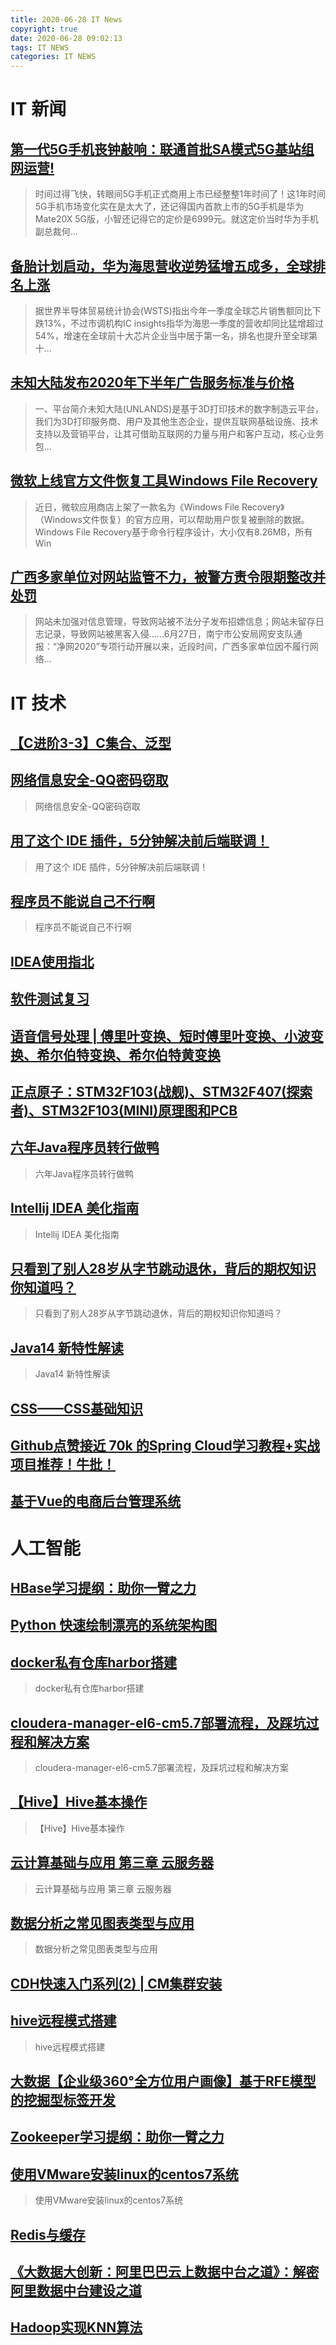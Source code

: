 ```yaml
---
title: 2020-06-28 IT News
copyright: true
date: 2020-06-28 09:02:13
tags: IT NEWS
categories: IT NEWS
---
```

# IT 新闻 
 ## [第一代5G手机丧钟敲响：联通首批SA模式5G基站组网运营!](http://mp.weixin.qq.com/s?src=11&timestamp=1593304268&ver=2427&signature=TpPRYmLEOGBvwphgK5U6E--xyAJrX3i5IBDJqmFBkq0*rjDksoPapCU0Q9PATsaJKGIYkL358w*3DpFSi*MpfLqDDlvxJ6I14N7gCmSNXgiS*r06xxY7hKJSa0iYD3L7&new=1)
 > 时间过得飞快，转眼间5G手机正式商用上市已经整整1年时间了！这1年时间5G手机市场变化实在是太大了，还记得国内首款上市的5G手机是华为Mate20X 5G版，小智还记得它的定价是6999元。就这定价当时华为手机副总裁何...
 ## [备胎计划启动，华为海思营收逆势猛增五成多，全球排名上涨](http://mp.weixin.qq.com/s?src=11&timestamp=1593304268&ver=2427&signature=z25g4ZM*6GERKzfGxlWeWkWxWgHGNytScHNgPjVbvFlqE2Tm3N1m4p-mbrVKbVzRECOpuKhv-cwdKVyPDc2v7JezCwoUDgr7jWHWh6qtWqi6E5diSoBjx0lSMrkaG*8r&new=1)
 > 据世界半导体贸易统计协会(WSTS)指出今年一季度全球芯片销售额同比下跌13%，不过市调机构IC insights指华为海思一季度的营收却同比猛增超过54%，增速在全球前十大芯片企业当中居于第一名，排名也提升至全球第十...
 ## [未知大陆发布2020年下半年广告服务标准与价格](http://mp.weixin.qq.com/s?src=11&timestamp=1593304268&ver=2427&signature=GZ7jQLZDhHnX3Hvj9ukRU6xLg4-ZkSoOgFP3Gap-25-CJNlcLylHImfFPyUq1BlmO7a8TQ-uQmMaTTsxSd95d-jSg0Hrjq44y6wHrpqoo5euGURiYuLxsT5-K5wwe8ts&new=1)
 > 一、平台简介未知大陆(UNLANDS)是基于3D打印技术的数字制造云平台，我们为3D打印服务商、用户及其他生态企业，提供互联网基础设施、技术支持以及营销平台，让其可借助互联网的力量与用户和客户互动，核心业务包...
 ## [微软上线官方文件恢复工具Windows File Recovery](http://mp.weixin.qq.com/s?src=11&timestamp=1593304268&ver=2427&signature=id5gN1PFj*1VvqyDIRmIyvJCnML0F1pXcw37hjH2iv8pOhrD76QXJQrvAcNhEz6uZklDUV1QbrmhNtqTx1cm2GLckubbDiT*cQdEOVa*kB16BpkgXlNf*FHFbPB0gw6c&new=1)
 > 近日，微软应用商店上架了一款名为《Windows File Recovery》（Windows文件恢复）的官方应用，可以帮助用户恢复被删除的数据。Windows File Recovery基于命令行程序设计，大小仅有8.26MB，所有Win
 ## [广西多家单位对网站监管不力，被警方责令限期整改并处罚](http://mp.weixin.qq.com/s?src=11&timestamp=1593304268&ver=2427&signature=i6g9PKUI9XqfT70*FAezLf1cqXuUys8lYIbzLh7QB3EuRlR*omTkFhw-YIanEafdQsjZDVhg3xAGuWgc2Scav*loBGCTS6drzZ26tf9dARM=&new=1)
 > 网站未加强对信息管理，导致网站被不法分子发布招嫖信息；网站未留存日志记录，导致网站被黑客入侵……6月27日，南宁市公安局网安支队通报：“净网2020”专项行动开展以来，近段时间，广西多家单位因不履行网络...
# IT 技术 
 ## [【C进阶3-3】C集合、泛型](https://blog.csdn.net/q764424567/article/details/106195455)
 > 
 ## [网络信息安全-QQ密码窃取](https://blog.csdn.net/weixin_46464021/article/details/106951655)
 > 网络信息安全-QQ密码窃取
 ## [用了这个 IDE 插件，5分钟解决前后端联调！](https://blog.csdn.net/j3T9Z7H/article/details/105383147)
 > 用了这个 IDE 插件，5分钟解决前后端联调！
 ## [程序员不能说自己不行啊](https://blog.csdn.net/qing_gee/article/details/106958009)
 > 程序员不能说自己不行啊
 ## [IDEA使用指北](https://blog.csdn.net/qq_43371556/article/details/106873343)
 > 
 ## [软件测试复习](https://blog.csdn.net/weixin_41321277/article/details/106971082)
 > 
 ## [语音信号处理 | 傅里叶变换、短时傅里叶变换、小波变换、希尔伯特变换、希尔伯特黄变换](https://blog.csdn.net/qq_42688495/article/details/106961315)
 > 
 ## [正点原子：STM32F103(战舰)、STM32F407(探索者)、STM32F103(MINI)原理图和PCB](https://blog.csdn.net/m0_38106923/article/details/105507416)
 > 
 ## [六年Java程序员转行做鸭](https://blog.csdn.net/caoli201314/article/details/106947017)
 > 六年Java程序员转行做鸭
 ## [Intellij IDEA 美化指南](https://blog.csdn.net/qq_35067322/article/details/105852521)
 > Intellij IDEA 美化指南
 ## [只看到了别人28岁从字节跳动退休，背后的期权知识你知道吗？](https://blog.csdn.net/siyuanwai/article/details/106941961)
 > 只看到了别人28岁从字节跳动退休，背后的期权知识你知道吗？
 ## [Java14 新特性解读](https://blog.csdn.net/weixin_39860915/article/details/105424294)
 > Java14 新特性解读
 ## [CSS——CSS基础知识](https://blog.csdn.net/weixin_45525272/article/details/106974332)
 > 
 ## [Github点赞接近 70k 的Spring Cloud学习教程+实战项目推荐！牛批！](https://blog.csdn.net/qq_34337272/article/details/106915807)
 > 
 ## [基于Vue的电商后台管理系统](https://blog.csdn.net/weixin_42288062/article/details/106958566)
 > 
# 人工智能 
 ## [HBase学习提纲：助你一臂之力](https://blog.csdn.net/Newbie___/article/details/106958585)
 > 
 ## [Python 快速绘制漂亮的系统架构图](https://blog.csdn.net/u010751000/article/details/106975125)
 > 
 ## [docker私有仓库harbor搭建](https://blog.csdn.net/yuanshangshenghuo/article/details/106840584)
 > docker私有仓库harbor搭建
 ## [cloudera-manager-el6-cm5.7部署流程，及踩坑过程和解决方案](https://blog.csdn.net/as4589sd/article/details/106972226)
 > cloudera-manager-el6-cm5.7部署流程，及踩坑过程和解决方案
 ## [【Hive】Hive基本操作](https://blog.csdn.net/weixin_38220799/article/details/106961547)
 > 【Hive】Hive基本操作
 ## [云计算基础与应用 第三章 云服务器](https://blog.csdn.net/weixin_43757333/article/details/106963233)
 > 云计算基础与应用 第三章 云服务器
 ## [数据分析之常见图表类型与应用](https://blog.csdn.net/weixin_45414490/article/details/106950847)
 > 数据分析之常见图表类型与应用
 ## [CDH快速入门系列(2) | CM集群安装](https://blog.csdn.net/qq_16146103/article/details/106289219)
 > 
 ## [hive远程模式搭建](https://blog.csdn.net/weixin_46376562/article/details/106971385)
 > hive远程模式搭建
 ## [大数据【企业级360°全方位用户画像】基于RFE模型的挖掘型标签开发](https://blog.csdn.net/weixin_44318830/article/details/106961479)
 > 
 ## [Zookeeper学习提纲：助你一臂之力](https://blog.csdn.net/Newbie___/article/details/106958629)
 > 
 ## [使用VMware安装linux的centos7系统](https://blog.csdn.net/sun_0128/article/details/106954997)
 > 使用VMware安装linux的centos7系统
 ## [Redis与缓存](https://blog.csdn.net/i_silence/article/details/106965844)
 > 
 ## [《大数据大创新：阿里巴巴云上数据中台之道》：解密阿里数据中台建设之道](https://blog.csdn.net/BeiisBei/article/details/106916236)
 > 
 ## [Hadoop实现KNN算法](https://blog.csdn.net/weixin_43622131/article/details/106966924)
 > 

    